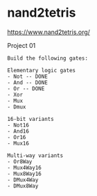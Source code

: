 # nand2tetris

https://www.nand2tetris.org/


Project 01

    Build the following gates:
    
    Elementary logic gates
    - Not -- DONE
    - And -- DONE
    - Or -- DONE
    - Xor
    - Mux
    - Dmux

    16-bit variants
    - Not16
    - And16
    - Or16
    - Mux16
    
    Multi-way variants
    - Or8Way
    - Mux4Way16
    - Mux8Way16
    - DMux4Way
    - DMux8Way
